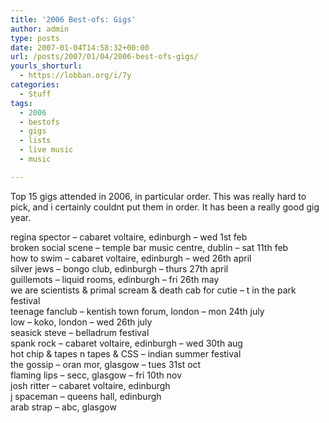 ```yaml
---
title: '2006 Best-ofs: Gigs'
author: admin
type: posts
date: 2007-01-04T14:58:32+00:00
url: /posts/2007/01/04/2006-best-ofs-gigs/
yourls_shorturl:
  - https://lobban.org/i/7y
categories:
  - Stuff
tags:
  - 2006
  - bestofs
  - gigs
  - lists
  - live music
  - music

---
```

Top 15 gigs attended in 2006, in particular order. This was really hard to pick, and i certainly couldnt put them in order. It has been a really good gig year.

regina spector – cabaret voltaire, edinburgh – wed 1st feb  
broken social scene – temple bar music centre, dublin – sat 11th feb  
how to swim – cabaret voltaire, edinburgh – wed 26th april  
silver jews – bongo club, edinburgh – thurs 27th april  
guillemots – liquid rooms, edinburgh – fri 26th may  
we are scientists & primal scream & death cab for cutie &#8211; t in the park festival  
teenage fanclub – kentish town forum, london – mon 24th july  
low – koko, london – wed 26th july  
seasick steve &#8211; belladrum festival  
spank rock – cabaret voltaire, edinburgh – wed 30th aug  
hot chip & tapes n tapes & CSS &#8211; indian summer festival  
the gossip – oran mor, glasgow – tues 31st oct  
flaming lips – secc, glasgow – fri 10th nov  
josh ritter – cabaret voltaire, edinburgh  
j spaceman – queens hall, edinburgh  
arab strap – abc, glasgow